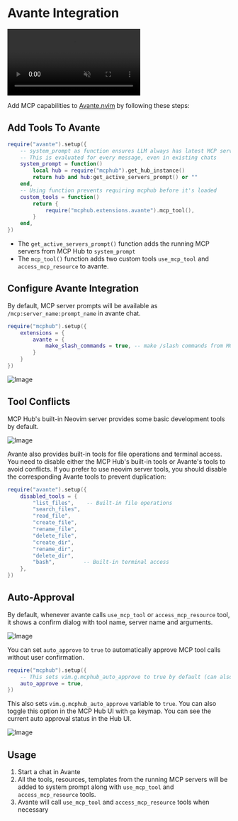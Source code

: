 # Avante Integration

<p>
<video muted src="https://github.com/user-attachments/assets/e33fb5c3-7dbd-40b2-bec5-471a465c7f4d" controls></video>
</p>

Add MCP capabilities to [Avante.nvim](https://github.com/yetone/avante.nvim) by following these steps:

## Add Tools To Avante

```lua
require("avante").setup({
    -- system_prompt as function ensures LLM always has latest MCP server state
    -- This is evaluated for every message, even in existing chats
    system_prompt = function()
        local hub = require("mcphub").get_hub_instance()
        return hub and hub:get_active_servers_prompt() or ""
    end,
    -- Using function prevents requiring mcphub before it's loaded
    custom_tools = function()
        return {
            require("mcphub.extensions.avante").mcp_tool(),
        }
    end,
})
```

- The `get_active_servers_prompt()` function adds the running MCP servers from MCP Hub to `system_prompt`
- The `mcp_tool()` function adds two custom tools `use_mcp_tool` and `access_mcp_resource` to avante.

## Configure Avante Integration

By default, MCP server prompts will be available as `/mcp:server_name:prompt_name` in avante chat.

```lua
require("mcphub").setup({
    extensions = {
        avante = {
            make_slash_commands = true, -- make /slash commands from MCP server prompts
        }
    }
})
```

![Image](https://github.com/user-attachments/assets/47086587-d10a-4749-a5df-3a562750010e)

## Tool Conflicts

MCP Hub's built-in Neovim server provides some basic development tools by default. 

![Image](https://github.com/user-attachments/assets/dbc0d210-2ccf-49f8-b1f5-58d868dc02c8)

Avante also provides built-in tools for file operations and terminal access. You need to disable either the MCP Hub's built-in tools or Avante's tools to avoid conflicts. If you prefer to use neovim server tools, you should disable the corresponding Avante tools to prevent duplication:

```lua
require("avante").setup({
    disabled_tools = {
        "list_files",    -- Built-in file operations
        "search_files",
        "read_file",
        "create_file",
        "rename_file",
        "delete_file",
        "create_dir",
        "rename_dir",
        "delete_dir",
        "bash",         -- Built-in terminal access
    },
})
```

## Auto-Approval

By default, whenever avante calls `use_mcp_tool` or `access_mcp_resource` tool, it shows a confirm dialog with tool name, server name and arguments.

![Image](https://github.com/user-attachments/assets/201a5804-99b6-4284-9351-348899e62467)

You can set `auto_approve` to `true` to automatically approve MCP tool calls without user confirmation.
```lua
require("mcphub").setup({
    -- This sets vim.g.mcphub_auto_approve to true by default (can also be toggled from the HUB UI with `ga`)
    auto_approve = true, 
})
```
This also sets `vim.g.mcphub_auto_approve` variable to `true`. You can also toggle this option in the MCP Hub UI with `ga` keymap. You can see the current auto approval status in the Hub UI.

![Image](https://github.com/user-attachments/assets/64708065-3428-4eb3-82a5-e32d2d1f98c6)


## Usage

1. Start a chat in Avante
2. All the tools, resources, templates from the running MCP servers will be added to system prompt along with `use_mcp_tool` and `access_mcp_resource` tools.
3. Avante will call `use_mcp_tool` and `access_mcp_resource` tools when necessary


